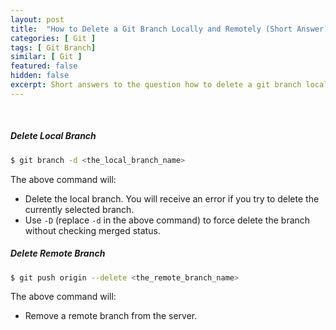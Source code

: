 ```yaml
---
layout: post
title:  "How to Delete a Git Branch Locally and Remotely (Short Answer)"
categories: [ Git ]
tags: [ Git Branch]
similar: [ Git ]
featured: false
hidden: false
excerpt: Short answers to the question how to delete a git branch locally and remotely.
---
```


<br />

##### Delete Local Branch

```bash
$ git branch -d <the_local_branch_name>
```

The above command will:
* Delete the local branch. You will receive an error if you try to delete the currently selected branch.
* Use `-D` (replace `-d` in the above command) to force delete the branch without checking merged status.


##### Delete Remote Branch

```bash
$ git push origin --delete <the_remote_branch_name>
```

The above command will:
* Remove a remote branch from the server.


